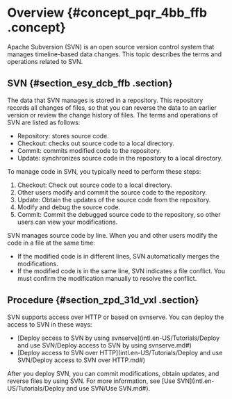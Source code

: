 # Overview {#concept_pqr_4bb_ffb .concept}

Apache Subversion \(SVN\) is an open source version control system that manages timeline-based data changes. This topic describes the terms and operations related to SVN.

## SVN {#section_esy_dcb_ffb .section}

The data that SVN manages is stored in a repository. This repository records all changes of files, so that you can reverse the data to an earlier version or review the change history of files. The terms and operations of SVN are listed as follows:

-   Repository: stores source code.
-   Checkout: checks out source code to a local directory.
-   Commit: commits modified code to the repository.
-   Update: synchronizes source code in the repository to a local directory.

To manage code in SVN, you typically need to perform these steps:

1.  Checkout: Check out source code to a local directory.
2.  Other users modify and commit the source code to the repository.
3.  Update: Obtain the updates of the source code from the repository.
4.  Modify and debug the source code.
5.  Commit: Commit the debugged source code to the repository, so other users can view your modifications.

SVN manages source code by line. When you and other users modify the code in a file at the same time:

-   If the modified code is in different lines, SVN automatically merges the modifications.
-   If the modified code is in the same line, SVN indicates a file conflict. You must confirm the modification manually to resolve the conflict.

## Procedure {#section_zpd_31d_vxl .section}

SVN supports access over HTTP or based on svnserve. You can deploy the access to SVN in these ways:

-   [Deploy access to SVN by using svnserve](intl.en-US/Tutorials/Deploy and use SVN/Deploy access to SVN by using svnserve.md#)
-   [Deploy access to SVN over HTTP](intl.en-US/Tutorials/Deploy and use SVN/Deploy access to SVN over HTTP.md#)

After you deploy SVN, you can commit modifications, obtain updates, and reverse files by using SVN. For more information, see [Use SVN](intl.en-US/Tutorials/Deploy and use SVN/Use SVN.md#).

